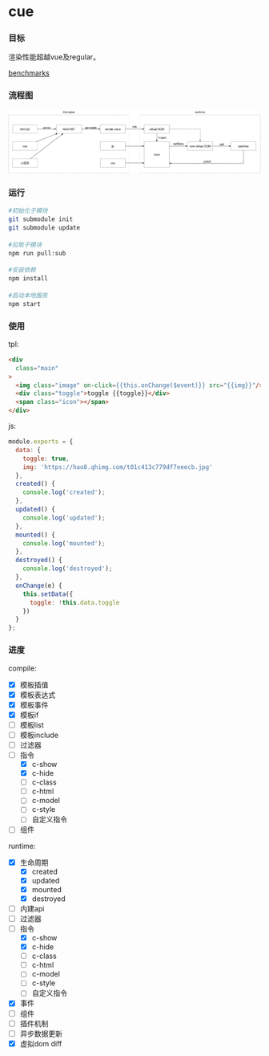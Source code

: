 # cue

### 目标

渲染性能超越vue及regular。

[benchmarks](https://github.com/handoing/benchmarks)

### 流程图

![](./assets/cue.png)

### 运行

```bash
#初始化子模块
git submodule init
git submodule update

#拉取子模块
npm run pull:sub

#安装依赖
npm install

#启动本地服务
npm start
```

### 使用

tpl:

```html
<div
  class="main"
>
  <img class="image" on-click={{this.onChange($event)}} src="{{img}}"/>
  <div class="toggle">toggle {{toggle}}</div>
  <span class="icon"></span>
</div>
```

js:

```js
module.exports = {
  data: {
    toggle: true,
    img: 'https://hao8.qhimg.com/t01c413c779df7eeecb.jpg'
  },
  created() {
    console.log('created');
  },
  updated() {
    console.log('updated');
  },
  mounted() {
    console.log('mounted');
  },
  destroyed() {
    console.log('destroyed');
  },
  onChange(e) {
    this.setData({
      toggle: !this.data.toggle
    })
  }
};
```

### 进度

compile:

- [x] 模板插值
- [x] 模板表达式
- [x] 模板事件
- [x] 模板if
- [ ] 模板list
- [ ] 模板include
- [ ] 过滤器
- [ ] 指令
  - [x] c-show
  - [x] c-hide
  - [ ] c-class
  - [ ] c-html
  - [ ] c-model
  - [ ] c-style
  - [ ] 自定义指令
- [ ] 组件

runtime:

- [x] 生命周期
  - [x] created
  - [x] updated
  - [x] mounted
  - [x] destroyed
- [ ] 内建api
- [ ] 过滤器
- [ ] 指令
  - [x] c-show
  - [x] c-hide
  - [ ] c-class
  - [ ] c-html
  - [ ] c-model
  - [ ] c-style
  - [ ] 自定义指令
- [x] 事件
- [ ] 组件
- [ ] 插件机制
- [ ] 异步数据更新
- [x] 虚拟dom diff